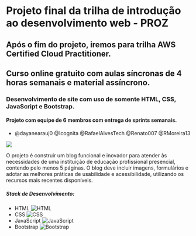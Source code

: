 ﻿# Projeto final da trilha de introdução ao desenvolvimento web - PROZ


##  Após o fim do projeto, iremos para trilha AWS Certified Cloud Practitioner.
 
## Curso online gratuito com aulas síncronas de 4 horas semanais e material assíncrono. 

### Desenvolvimento de site com uso de somente HTML, CSS, JavaScript e Bootstrap.

#### Projeto com equipe de 6 membros com entrega de sprints semanais.
- @dayanearauj0 @Icognita @RafaelAlvesTech @Renato007 @RMoreira13
<a href="https://github.com/proz-project/blog/graphs/contributors">
  <img src="https://contrib.rocks/image?repo=proz-project/blog" />
</a>

O projeto é construir um blog funcional e inovador para atender às necessidades de uma instituição de educação profissional presencial, contendo pelo menos 5 páginas. O blog deve incluir imagens, formulários e adotar as melhores práticas de usabilidade e acessibilidade, utilizando os recursos mais recentes disponíveis.

##### Stack de Desenvolvimento:


 - HTML ![HTML](https://img.icons8.com/color/48/000000/html-5.png)
 - CSS ![CSS](https://img.icons8.com/color/48/000000/css3.png)
 - JavaScript ![JavaScript](https://img.icons8.com/color/48/000000/javascript.png)
 - Bootstrap ![Bootstrap](https://img.icons8.com/color/48/000000/bootstrap.png)



